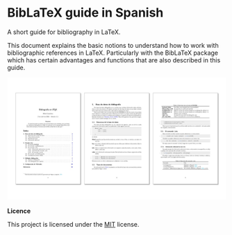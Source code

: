 # BibLaTeX guide in Spanish
A short guide for bibliography in LaTeX. 

This document explains the basic notions to understand how to work with bibliographic references in LaTeX. Particularly with the BibLaTeX package which has certain advantages and functions that are also described in this guide.

![](../media/BibLaTeX_guide_ES.jpg)

**Licence**

This project is licensed under the [MIT](https://opensource.org/licenses/MIT) license.
